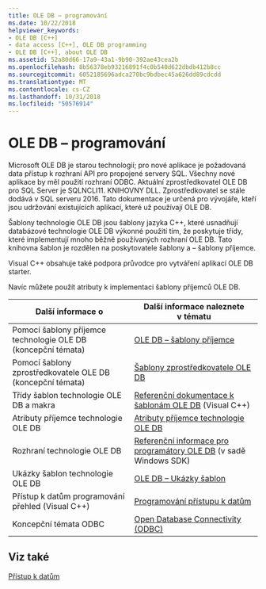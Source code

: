 ```yaml
---
title: OLE DB – programování
ms.date: 10/22/2018
helpviewer_keywords:
- OLE DB [C++]
- data access [C++], OLE DB programming
- OLE DB [C++], about OLE DB
ms.assetid: 52a80d66-17a9-43a1-9b90-392ae43cea2b
ms.openlocfilehash: 8b56378eb93216891f4c0b540d622dbdb412b8cc
ms.sourcegitcommit: 6052185696adca270bc9bdbec45a626dd89cdcdd
ms.translationtype: MT
ms.contentlocale: cs-CZ
ms.lasthandoff: 10/31/2018
ms.locfileid: "50576914"
---
```

# <a name="ole-db-programming"></a>OLE DB – programování

Microsoft OLE DB je starou technologií; pro nové aplikace je požadovaná data přístup k rozhraní API pro propojené servery SQL. Všechny nové aplikace by měl použití rozhraní ODBC. Aktuální zprostředkovatel OLE DB pro SQL Server je SQLNCLI11. KNIHOVNY DLL. Zprostředkovatel se stále dodává v SQL serveru 2016. Tato dokumentace je určená pro vývojáře, kteří jsou udržování existujících aplikací, které už používají OLE DB.

Šablony technologie OLE DB jsou šablony jazyka C++, které usnadňují databázové technologie OLE DB výkonné použití tím, že poskytuje třídy, které implementují mnoho běžně používaných rozhraní OLE DB. Tato knihovna šablon je rozdělen na poskytovatele šablony a – šablony příjemce.

Visual C++ obsahuje také podpora průvodce pro vytváření aplikací OLE DB starter.

Navíc můžete použít atributy k implementaci šablony příjemců OLE DB.

|Další informace o|Další informace naleznete v tématu|
|-------------------------|---------|
|Pomocí šablony příjemce technologie OLE DB (koncepční témata)|[OLE DB – šablony příjemce](../../data/oledb/ole-db-consumer-templates-cpp.md)|
|Pomocí šablony zprostředkovatele OLE DB (koncepční témata)|[Šablony zprostředkovatele OLE DB](../../data/oledb/ole-db-provider-templates-cpp.md)|
|Třídy šablon technologie OLE DB a makra|[Referenční dokumentace k šablonám OLE DB](../../data/oledb/ole-db-templates.md) (Visual C++)|
|Atributy příjemce technologie OLE DB|[Atributy příjemce technologie OLE DB](../../windows/ole-db-consumer-attributes.md)|
|Rozhraní technologie OLE DB|[Referenční informace pro programátory OLE DB](/previous-versions/windows/desktop/ms713643(v%3dvs.85)) (v sadě Windows SDK)|
|Ukázky šablon technologie OLE DB|[OLE DB – Ukázky šablon](https://github.com/Microsoft/VCSamples)|
|Přístup k datům programování přehled (Visual C++)|[Programování přístupu k datům](../../data/data-access-programming-mfc-atl.md)|
|Koncepční témata ODBC|[Open Database Connectivity (ODBC)](../../data/odbc/open-database-connectivity-odbc.md)|

## <a name="see-also"></a>Viz také

[Přístup k datům](../data-access-in-cpp.md)